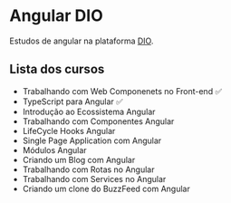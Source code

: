 # Angular DIO
Estudos de angular na plataforma [DIO](web.dio.me).

## Lista dos cursos
- Trabalhando com Web Componenets no Front-end ✅
- TypeScript para Angular ✅
- Introdução ao Ecossistema Angular
- Trabalhando com Componentes Angular
- LifeCycle Hooks Angular
- Single Page Application com Angular
- Módulos Angular
- Criando um Blog com Angular
- Trabalhando com Rotas no Angular
- Trabalhando com Services no Angular
- Criando um clone do BuzzFeed com Angular